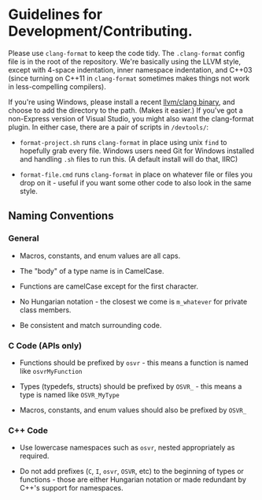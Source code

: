 # Guidelines for Development/Contributing.

Please use `clang-format` to keep the code tidy. The `.clang-format` 
config file is in the root of the repository. We're basically using the 
LLVM style, except with 4-space indentation, inner namespace indentation,
and C++03 (since turning on C++11 in `clang-format` sometimes makes things
not work in less-compelling compilers).

If you're using Windows, please install a recent [llvm/clang 
binary][llvmwin], and choose to add the directory to the path. (Makes it 
easier.) If you've got a non-Express version of Visual Studio, you might 
also want the clang-format plugin. In either case, there are a pair of 
scripts in `/devtools/`: 

- `format-project.sh` runs `clang-format` in place using unix `find` to 
    hopefully grab every file. Windows users need Git for Windows installed
    and handling `.sh` files to run this. (A default install will do that, IIRC)

- `format-file.cmd` runs `clang-format` in place on whatever file or 
    files you drop on it - useful if you want some other code to also look 
    in the same style. 

[llvmwin]:http://llvm.org/builds/

## Naming Conventions

### General
- Macros, constants, and enum values are all caps.

- The "body" of a type name is in CamelCase.

- Functions are camelCase except for the first character.

- No Hungarian notation - the closest we come is `m_whatever` for
    private class members.

- Be consistent and match surrounding code.

### C Code (APIs only)
- Functions should be prefixed by `osvr` - this means a function is 
    named like `osvrMyFunction` 

- Types (typedefs, structs) should be prefixed by `OSVR_` - this means a 
    type is named like `OSVR_MyType` 

- Macros, constants, and enum values should also be prefixed by `OSVR_`

### C++ Code
- Use lowercase namespaces such as `osvr`, nested appropriately as required.

- Do not add prefixes (`C`, `I`, `osvr`, `OSVR`, etc) to the beginning 
    of types or functions - those are either Hungarian notation or made 
    redundant by C++'s support for namespaces. 


